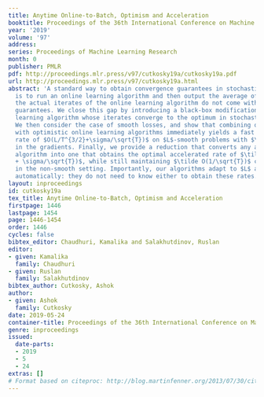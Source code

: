 ```yaml
---
title: Anytime Online-to-Batch, Optimism and Acceleration
booktitle: Proceedings of the 36th International Conference on Machine Learning
year: '2019'
volume: '97'
address: 
series: Proceedings of Machine Learning Research
month: 0
publisher: PMLR
pdf: http://proceedings.mlr.press/v97/cutkosky19a/cutkosky19a.pdf
url: http://proceedings.mlr.press/v97/cutkosky19a.html
abstract: 'A standard way to obtain convergence guarantees in stochastic convex optimization
  is to run an online learning algorithm and then output the average of its iterates:
  the actual iterates of the online learning algorithm do not come with individual
  guarantees. We close this gap by introducing a black-box modification to any online
  learning algorithm whose iterates converge to the optimum in stochastic scenarios.
  We then consider the case of smooth losses, and show that combining our approach
  with optimistic online learning algorithms immediately yields a fast convergence
  rate of $O(L/T^{3/2}+\sigma/\sqrt{T})$ on $L$-smooth problems with $\sigma^2$ variance
  in the gradients. Finally, we provide a reduction that converts any adaptive online
  algorithm into one that obtains the optimal accelerated rate of $\tilde O(L/T^2
  + \sigma/\sqrt{T})$, while still maintaining $\tilde O(1/\sqrt{T})$ convergence
  in the non-smooth setting. Importantly, our algorithms adapt to $L$ and $\sigma$
  automatically: they do not need to know either to obtain these rates.'
layout: inproceedings
id: cutkosky19a
tex_title: Anytime Online-to-Batch, Optimism and Acceleration
firstpage: 1446
lastpage: 1454
page: 1446-1454
order: 1446
cycles: false
bibtex_editor: Chaudhuri, Kamalika and Salakhutdinov, Ruslan
editor:
- given: Kamalika
  family: Chaudhuri
- given: Ruslan
  family: Salakhutdinov
bibtex_author: Cutkosky, Ashok
author:
- given: Ashok
  family: Cutkosky
date: 2019-05-24
container-title: Proceedings of the 36th International Conference on Machine Learning
genre: inproceedings
issued:
  date-parts:
  - 2019
  - 5
  - 24
extras: []
# Format based on citeproc: http://blog.martinfenner.org/2013/07/30/citeproc-yaml-for-bibliographies/
---
```

